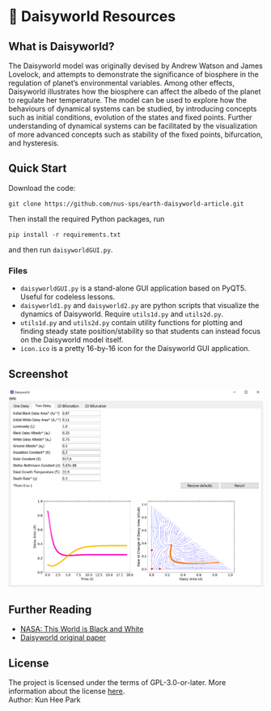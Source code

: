 # 🌼 Daisyworld Resources

## What is Daisyworld?
The Daisyworld model was originally devised by Andrew Watson and James Lovelock, and attempts to demonstrate the significance of biosphere in the regulation of planet’s environmental variables. Among other effects, Daisyworld illustrates how the biosphere can affect the albedo of the planet to regulate her temperature. The model can be used to explore how the behaviours of dynamical systems can be studied, by introducing concepts such as initial conditions, evolution of the states and fixed points. Further understanding of dynamical systems can be facilitated by the visualization of more advanced concepts such as stability of the fixed points, bifurcation, and hysteresis.

## Quick Start
Download the code:
```
git clone https://github.com/nus-sps/earth-daisyworld-article.git
```
Then install the required Python packages, run
```
pip install -r requirements.txt
```
and then run `daisyworldGUI.py`.

### Files
- `daisyworldGUI.py` is a stand-alone GUI application based on PyQT5. Useful for codeless lessons.
- `daisyworld1.py` and `daisyworld2.py` are python scripts that visualize the dynamics of Daisyworld. Require `utils1d.py` and `utils2d.py`.
- `utils1d.py` and `utils2d.py` contain utility functions for plotting and finding steady state position/stability so that students can instead focus on the Daisyworld model itself.
- `icon.ico` is a pretty 16-by-16 icon for the Daisyworld GUI application.

## Screenshot
![Screenshot](./article/Diagrams/gui.png)

## Further Reading
- [NASA: This World is Black and White](https://svs.gsfc.nasa.gov/10898)
- [Daisyworld original paper](https://www.tandfonline.com/doi/abs/10.3402/tellusb.v35i4.14616)

## License
The project is licensed under the terms of GPL-3.0-or-later. More information about the license [here](https://www.gnu.org/licenses/).\
Author: Kun Hee Park
